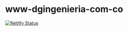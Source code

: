 # www-dgingenieria-com-co
[![Netlify Status](https://api.netlify.com/api/v1/badges/c6635791-022b-4fd3-b627-bab08a617154/deploy-status)](https://app.netlify.com/sites/www-dgingenieria-com-co/deploys)
